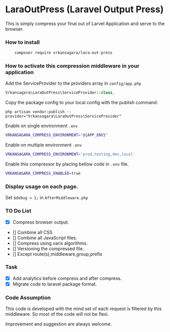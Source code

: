 # LaraOutPress (Laravel Output Press)
This is simply compress your final out of Larvel Application and serve to the browser.

### How to install

~~~bash
	composer require vrkansagara/lara-out-press
~~~

### How to activate this compression middleware in your application

Add the ServiceProvider to the providers array in `config/app.php`

```php
Vrkansagara\LaraOutPress\ServiceProvider::class,
```

Copy the package config to your local config with the publish command:

```shell
php artisan vendor:publish --provider="Vrkansagara\LaraOutPress\ServiceProvider"
```

Enable on single environment `.env`

~~~bash
VRKANSAGARA_COMPRESS_ENVIRONMENT="${APP_ENV}" 
~~~

Enable on multiple environment `.env`

~~~bash
VRKANSAGARA_COMPRESS_ENVIRONMENT='prod,testing,dev,local' 
~~~


Enable this compressor  by placing bellow code in `.env` file.

~~~bash
VRKANSAGARA_COMPRESS_ENABLED=true
~~~

### Display usage on each page.

Set ` $debug = 1; ` in ` AfterMiddleware.php `

### TO Do List

- [x] Compress browser output.
- [] Combine all CSS
- [] Combine all JavaScript files.
- [] Compress using varis algorithms.
- [] Versioning the compressed file.
- [] Except route(s),middleware,group,prefix

### Task

- [x] Add analytics before compress and after compress.
- [x] Migrate code to laravel package format. 

### Code Assumption
This code is developed with the mind set of each request is filtered by this middleware. So most of the code will not be flexi.

Improvement and suggestion are always welcome.